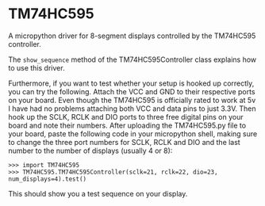# TM74HC595
A micropython driver for 8-segment displays controlled by the TM74HC595 controller.

The `show_sequence` method of the TM74HC595Controller class explains how to use this driver.

Furthermore, if you want to test whether your setup is hooked up correctly, you can try the following. Attach the VCC and GND to their respective ports on your board. Even though the TM74HC595 is officially rated to work at 5v I have had no problems attaching both VCC and data pins to just 3.3V. Then hook up the SCLK, RCLK and DIO ports to three free digital pins on your board and note their numbers. After uploading the TM74HC595.py file to your board, paste the following code in your micropython shell, making sure to change the three port numbers for SCLK, RCLK and DIO and the last number to the number of displays (usually 4 or 8):

```python3
>>> import TM74HC595
>>> TM74HC595.TM74HC595Controller(sclk=21, rclk=22, dio=23, num_displays=4).test()
```

This should show you a test sequence on your display.
